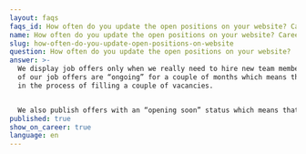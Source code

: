 ```yaml
---
layout: faqs
faqs_id: How often do you update the open positions on your website? Career 7
name: How often do you update the open positions on your website? Career 7
slug: how-often-do-you-update-open-positions-on-website
question: How often do you update the open positions on your website?
answer: >-
  We display job offers only when we really need to hire new team members. Some
  of our job offers are “ongoing” for a couple of months which means that we are
  in the process of filling a couple of vacancies. 


  We also publish offers with an “opening soon” status which means that we will be looking for new team members for that position in the next few weeks. All job offer statuses are displayed on the [Career](/career) page.
published: true
show_on_career: true
language: en
---
```


